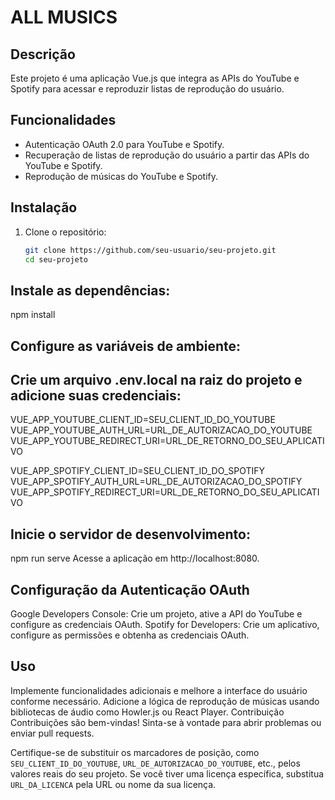 # ALL MUSICS

## Descrição
Este projeto é uma aplicação Vue.js que integra as APIs do YouTube e Spotify para acessar e reproduzir listas de reprodução do usuário.

## Funcionalidades
- Autenticação OAuth 2.0 para YouTube e Spotify.
- Recuperação de listas de reprodução do usuário a partir das APIs do YouTube e Spotify.
- Reprodução de músicas do YouTube e Spotify.

## Instalação
1. Clone o repositório:
   ```bash
   git clone https://github.com/seu-usuario/seu-projeto.git
   cd seu-projeto

## Instale as dependências:
npm install

## Configure as variáveis de ambiente:

## Crie um arquivo .env.local na raiz do projeto e adicione suas credenciais:
VUE_APP_YOUTUBE_CLIENT_ID=SEU_CLIENT_ID_DO_YOUTUBE
VUE_APP_YOUTUBE_AUTH_URL=URL_DE_AUTORIZACAO_DO_YOUTUBE
VUE_APP_YOUTUBE_REDIRECT_URI=URL_DE_RETORNO_DO_SEU_APLICATIVO

VUE_APP_SPOTIFY_CLIENT_ID=SEU_CLIENT_ID_DO_SPOTIFY
VUE_APP_SPOTIFY_AUTH_URL=URL_DE_AUTORIZACAO_DO_SPOTIFY
VUE_APP_SPOTIFY_REDIRECT_URI=URL_DE_RETORNO_DO_SEU_APLICATIVO

## Inicie o servidor de desenvolvimento:
npm run serve
Acesse a aplicação em http://localhost:8080.

## Configuração da Autenticação OAuth
Google Developers Console: Crie um projeto, ative a API do YouTube e configure as credenciais OAuth.
Spotify for Developers: Crie um aplicativo, configure as permissões e obtenha as credenciais OAuth.

## Uso
Implemente funcionalidades adicionais e melhore a interface do usuário conforme necessário.
Adicione a lógica de reprodução de músicas usando bibliotecas de áudio como Howler.js ou React Player.
Contribuição
Contribuições são bem-vindas! Sinta-se à vontade para abrir problemas ou enviar pull requests.


Certifique-se de substituir os marcadores de posição, como `SEU_CLIENT_ID_DO_YOUTUBE`, `URL_DE_AUTORIZACAO_DO_YOUTUBE`, etc., pelos valores reais do seu projeto. Se você tiver uma licença específica, substitua `URL_DA_LICENCA` pela URL ou nome da sua licença.
